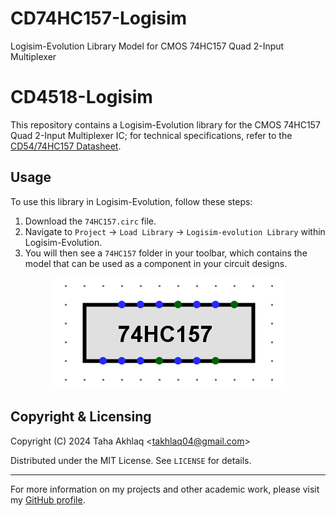 # CD74HC157-Logisim
Logisim-Evolution Library Model for CMOS 74HC157 Quad 2-Input Multiplexer

# CD4518-Logisim
This repository contains a Logisim-Evolution library for the CMOS 74HC157 Quad 2-Input Multiplexer IC; for technical specifications, refer to the [CD54/74HC157 Datasheet](https://www.ti.com/lit/ds/symlink/cd54hct158.pdf?ts=1713737816759&ref_url=https%253A%252F%252Fwww.google.com%252F).

## Usage
To use this library in Logisim-Evolution, follow these steps: 
1. Download the `74HC157.circ` file. 
2. Navigate to `Project` -> `Load Library` -> `Logisim-evolution Library` within Logisim-Evolution.
3. You will then see a `74HC157` folder in your toolbar, which contains the model that can be used as a component in your circuit designs.

<p align="center">
  <img src="./74HC157.png" alt="CD74HC157 IC"/>
</p>

## Copyright & Licensing
Copyright (C) 2024 Taha Akhlaq <[takhlaq04@gmail.com](mailto:takhlaq04@gmail.com)>

Distributed under the MIT License. See `LICENSE` for details.

---

For more information on my projects and other academic work, please visit my [GitHub profile](https://github.com/TahaAkhlaq).

